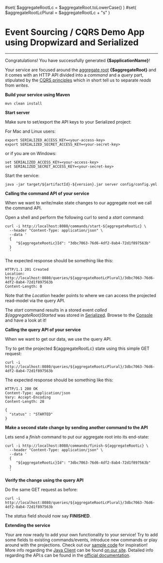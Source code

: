 #set( $aggregateRootLc = $aggregateRoot.toLowerCase() )
#set( $aggregateRootLcPlural = $aggregateRootLc + "s" )
# Event Sourcing / CQRS Demo App using Dropwizard and Serialized

---

Congratulations! You have successfully generated **{$applicationName}**!

Your service are focused around the [aggregate root](https://serialized.io/ddd/aggregates) **{$aggregateRoot}** 
and it comes with an HTTP API divided into a _command_ and a _query_ part, stipulated by the [CQRS principles](https://udidahan.com/2009/12/09/clarified-cqrs/)
which in short tell us to separate _reads_ from _writes_.

**Build your service using Maven**

``` 
mvn clean install
```

**Start server**

Make sure to set/export the API keys to your Serialized project:

For Mac and Linux users:
```
export SERIALIZED_ACCESS_KEY=<your-access-key>
export SERIALIZED_SECRET_ACCESS_KEY=<your-secret-key>
```
or if you are on Windows:
```
set SERIALIZED_ACCESS_KEY=<your-access-key>
set SERIALIZED_SECRET_ACCESS_KEY=<your-secret-key>
```
Start the service:
``` 
java -jar target/${artifactId}-${version}.jar server config/config.yml
``` 

**Calling the command API of your service**

When we want to write/make state changes to our aggregate root we call the command API.

Open a shell and perform the following curl to send a _start_ command: 

```
curl -i http://localhost:8080/commands/start-${aggregateRootLc} \
  --header "Content-Type: application/json" \
  --data '
  {  
     "${aggregateRootLc}Id": "3dbc7063-76d6-4df2-8ab4-72d1f897563b"
  }
  '
```

The expected response should be something like this:

```
HTTP/1.1 201 Created
Location: http://localhost:8080/queries/${aggregateRootLcPlural}/3dbc7063-76d6-4df2-8ab4-72d1f897563b
Content-Length: 0
```
Note that the _Location_ header points to where we can access the projected read-model via the query API.

The _start_ command results in a stored event _called ${aggregateRoot}Started_ was stored in [Serialized](https://serialized.io).
Browse to the [Console](https://app.serialized.io) and have a look at it! 

**Calling the query API of your service**

When we want to get our data, we use the query API. 

Try to get the projected ${aggregateRootLc} state using this simple GET request:

```
curl -i http://localhost:8080/queries/${aggregateRootLcPlural}/3dbc7063-76d6-4df2-8ab4-72d1f897563b
```

The expected response should be something like this:

```
HTTP/1.1 200 OK
Content-Type: application/json
Vary: Accept-Encoding
Content-Length: 28

{
  "status" : "STARTED"
}
```

**Make a second state change by sending another command to the API**

Lets send a _finish_ command to put our aggregate root into its end-state:

```
curl -i http://localhost:8080/commands/finish-${aggregateRootLc} \
  --header "Content-Type: application/json" \
  --data '
  {  
     "${aggregateRootLc}Id": "3dbc7063-76d6-4df2-8ab4-72d1f897563b"
  }
  '
```

**Verify the change using the query API**

Do the same GET request as before:

```
curl -i http://localhost:8080/queries/${aggregateRootLcPlural}/3dbc7063-76d6-4df2-8ab4-72d1f897563b
```

The _status_ field should now say **FINISHED**.

**Extending the service**

Your are now ready to add your own functionality to your service!
Try to add some fields to existing commands/events, introduce new commands or play around with the projections.
Check out our [sample code](https://github.com/serialized-io/samples-java) for inspiration! 
More info regarding the [Java Client](https://github.com/serialized-io/client-java) can be 
found [on our site](https://serialized.io/code/java-guide).
Detailed info regarding the API:s can be found in the [official documentation](https://docs.serialized.io/).
